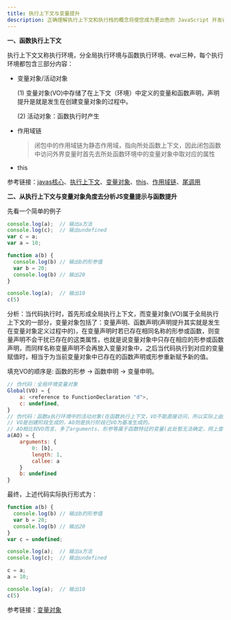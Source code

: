 ```yaml
---
title: 执行上下文与变量提升
description: 正确理解执行上下文和执行栈的概念将使您成为更出色的 JavaScript 开发者
---
```


**一、函数执行上下文**

​	执行上下文又称执行环境，分全局执行环境与函数执行环境、eval三种，每个执行环境都包含三部分内容：

- 变量对象/活动对象

  (1) 变量对象(VO)中存储了在上下文（环境）中定义的变量和函数声明，声明提升是就是发生在创建变量对象的过程中。

  (2) 活动对象：函数执行时产生	

- 作用域链

  > 闭包中的作用域链为静态作用域，指向所处函数上下文，因此闭包函数中访问外界变量时首先去所处函数环境中的变量对象中取对应的属性

- this

参考链接：[javas核心](http://www.cnblogs.com/TomXu/archive/2012/01/12/2308594.html)、[执行上下文](http://www.cnblogs.com/TomXu/archive/2012/01/13/2308101.html)、[变量对象](http://www.cnblogs.com/TomXu/archive/2012/01/16/2309728.html)、[this](http://www.cnblogs.com/TomXu/archive/2012/01/17/2310479.html)、[作用域链](http://www.cnblogs.com/TomXu/archive/2012/01/18/2312463.html)、[尾调用](https://www.jb51.net/article/104875.htm)


**二、从执行上下文与变量对象角度去分析JS变量提示与函数提升**

先看一个简单的例子

```js
console.log(a);  // 输出a方法
console.log(c);  // 输出undefined
var c = a;
var a = 10;

function a(b) {
  console.log(b) // 输出b的形参值
  var b = 20;
  console.log(b) // 输出20
}

console.log(a);  // 输出10
c(5)
```

分析：当代码执行时，首先形成全局执行上下文，而变量对象(VO)属于全局执行上下文的一部分，变量对象包括了：变量声明、函数声明(声明提升其实就是发生在变量对象定义过程中的)，在变量声明时若已存在相同名称的形参或函数，则变量声明不会干扰已存在的这类属性，也就是说变量对象中只存在相应的形参或函数声明，而同样名称变量声明不会再放入变量对象中，之后当代码执行到对应的变量赋值时，相当于为当前变量对象中已存在的函数声明或形参重新赋予新的值。

填充VO的顺序是: 函数的形参 -> 函数申明 -> 变量申明。 

```js
// 伪代码：全局环境变量对象
Global(VO) = {
	a: <reference to FunctionDeclaration "d">,
	c: undefined,
}
// 伪代码：函数a执行环境中的活动对象(在函数执行上下文，VO不能直接访问，所以实际上由活动对象(AO)代替VO)
// VO是创建阶段生成的，AO则是执行阶段已VO为基准生成的。
// AO相比较VO而言，多了arguments、形参等属于函数特征的变量(此处暂无法确定，网上查询AO与VO解释不唯一)
a(AO) = {
    arguments: {
        0: [b],
        length: 1,
        callee: a
    }
    b: undefined
}
```

最终，上述代码实际执行形式为：

```js
function a(b) {
  console.log(b) // 输出b的形参值
  var b = 20;
  console.log(b) // 输出20
}
var c = undefined;

console.log(a);  // 输出a方法
console.log(c);  // 输出undefined

c = a;
a = 10;

console.log(a);  // 输出10
c(5)
```

参考链接：[变量对象](http://www.cnblogs.com/TomXu/archive/2012/01/16/2309728.html)
